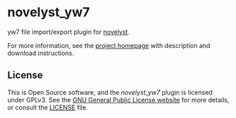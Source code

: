 # novelyst_yw7

yw7 file import/export plugin for [novelyst](https://peter88213.github.io/novelyst).

For more information, see the [project homepage](https://peter88213.github.io/novelyst_yw7) with description and download instructions.

## License

This is Open Source software, and the *novelyst_yw7* plugin is licensed under GPLv3. See the
[GNU General Public License website](https://www.gnu.org/licenses/gpl-3.0.en.html) for more
details, or consult the [LICENSE](https://github.com/peter88213/noveltree_yw7/blob/main/LICENSE) file.
